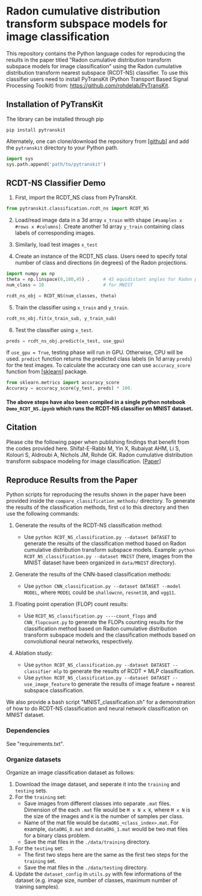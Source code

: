 # Radon cumulative distribution transform subspace models for image classification

This repository contains the Python language codes for reproducing the results in the paper titled "Radon cumulative distribution transform subspace models for image classification" using the Radon cumulative distribution transform nearest subspace (RCDT-NS) classifier. To use this classifier users need to install PyTransKit (Python Transport Based Signal Processing Toolkit) from: https://github.com/rohdelab/PyTransKit.

## Installation of PyTransKit

The library can be installed through pip
```
pip install pytranskit
```
Alternately, one can clone/download the repository from [[github](https://github.com/rohdelab/PyTransKit)] and add the `pytranskit` directory to your Python path.
```python
import sys
sys.path.append('path/to/pytranskit')
```

## RCDT-NS Classifier Demo

1. First, import the RCDT_NS class from PyTransKit.
```python
from pytranskit.classification.rcdt_ns import RCDT_NS
```
2. Load/read image data in a 3d array ```x_train``` with shape ```[#samples x #rows x #columns]```. Create another 1d array ```y_train``` containing class labels of corresponding images. 

3. Similarly, load test images ```x_test```

4. Create an instance of the RCDT_NS class. Users need to specify total number of class and directions (in degrees) of the Radon projections.
```python
import numpy as np
theta = np.linspace(0,180,45) .     # 45 equidistant angles for Radon projections
num_class = 10                      # for MNIST

rcdt_ns_obj = RCDT_NS(num_classes, theta)
```

5. Train the classifier using ```x_train``` and ```y_train```.
```python
rcdt_ns_obj.fit(x_train_sub, y_train_sub)
```

6. Test the classifier using ```x_test```.
```python
preds = rcdt_ns_obj.predict(x_test, use_gpu)
```
If ```use_gpu = True```, testing phase will run in GPU. Otherwise, CPU will be used.
```predict``` function returns the predicted class labels (in 1d array ```preds```) for the test images. To calculate the accuracy one can use ```accuracy_score``` function from [[sklearn](https://scikit-learn.org/stable/modules/generated/sklearn.metrics.accuracy_score.html)] package.
```python
from sklearn.metrics import accuracy_score
Accuracy = accuracy_score(y_test, preds) * 100.
```

#### The above steps have also been compiled in a single python notebook ```Demo_RCDT_NS.ipynb``` which runs the RCDT-NS classifier on MNIST dataset.

## Citation
Please cite the following paper when publishing findings that benefit from the codes provided here.
Shifat-E-Rabbi M, Yin X, Rubaiyat AHM, Li S, Kolouri S, Aldroubi A, Nichols JM, Rohde GK. Radon cumulative distribution transform subspace modeling for image classification. [[Paper](https://arxiv.org/abs/2004.03669)]

## Reproduce Results from the Paper     

Python scripts for reproducing the results shown in the paper have been provided inside the ```compare_classification_methods/``` directory. To generate the results of the classification methods, first ```cd``` to this directory and then use the following commands:

1. Generate the results of the RCDT-NS classification method:
    - Use `python RCDT_NS_classification.py --dataset DATASET` to generate the results of the classification method based on Radon cumulative distribution transform subspace models. Example: `python RCDT_NS_classification.py --dataset MNIST` (here, images from the MNIST dataset have been organized in ```data/MNIST``` directory).

2. Generate the results of the CNN-based classification methods: 
    - Use `python CNN_classification.py --dataset DATASET --model MODEL`, where `MODEL` could be `shallowcnn`, `resnet18`, and `vgg11`.

3. Floating point operation (FLOP) count results: 
    - Use `RCDT_NS_classification.py ----count_flops` and `CNN_flopcount.py` to generate the FLOPs counting results for the classification method based on Radon cumulative distribution transform subspace models and the classification methods based on convolutional neural networks, respectively.

4. Ablation study:
    - Use `python RCDT_NS_classification.py --dataset DATASET --classifier mlp` to generate the results of RCDT + MLP classification.
    - Use `python RCDT_NS_classification.py --dataset DATASET --use_image_feature` to generate the results of image feature + nearest subspace classification.
    
We also provide a bash script "MNIST_classification.sh" for a demonstration of how to do RCDT-NS classification and neural network classification on MNIST dataset.

### Dependencies

See "requirements.txt".

### Organize datasets

Organize an image classification dataset as follows:

1. Download the image dataset, and seperate it into the `training` and `testing` sets.
2. For the `training` set: 
    - Save images from different classes into separate `.mat` files. Dimension of the each `.mat` file would be `M x N x K`, where `M x N` is the size of the images and `K` is the number of samples per class.
    - Name of the mat file would be `dataORG_<class_index>.mat`. For example, `dataORG_0.mat` and `dataORG_1.mat` would be two mat files for a binary class problem.
    - Save the mat files in the `./data/training` directory.
3. For the `testing` set:
    - The first two steps here are the same as the first two steps for the `training` set.
    - Save the mat files in the `./data/testing` directory.
4. Update the `dataset_config` in `utils.py` with few informations of the dataset (e.g. image size, number of classes, maximum number of training samples).
